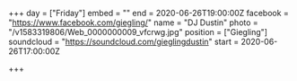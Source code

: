 +++
day = ["Friday"]
embed = ""
end = 2020-06-26T19:00:00Z
facebook = "https://www.facebook.com/giegling/"
name = "DJ Dustin"
photo = "/v1583319806/Web_0000000009_vfcrwg.jpg"
position = ["Giegling"]
soundcloud = "https://soundcloud.com/gieglingdustin"
start = 2020-06-26T17:00:00Z

+++

